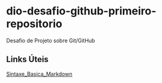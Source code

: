 # dio-desafio-github-primeiro-repositorio
Desafio de Projeto sobre Git/GitHub

## Links Úteis
[Sintaxe_Basica_Markdown](https://www.markdownguide.org/basic-syntax/)
